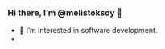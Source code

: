### Hi there, I’m @melistoksoy 👋

- 👀 I’m interested in software development.
- 
<!--
**melistoksoy/melistoksoy** is a ✨ _special_ ✨ repository because its `README.md` (this file) appears on your GitHub profile.

-->
